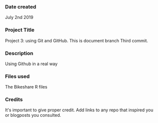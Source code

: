### Date created
July 2nd 2019 

### Project Title
Project 3: using Git and GitHub. This is document branch Third commit.

### Description
Using Github in a real way

### Files used
The Bikeshare R files

### Credits
It's important to give proper credit. Add links to any repo that inspired you or blogposts you consulted.

